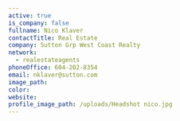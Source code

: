 ```yaml
---
active: true
is_company: false
fullname: Nico Klaver
contactTitle: Real Estate
company: Sutton Grp West Coast Realty
network:
  - realestateagents
phoneOffice: 604-202-8354
email: nklaver@sutton.com
image_path:
color:
website:
profile_image_path: /uploads/Headshot nico.jpg
---
```



